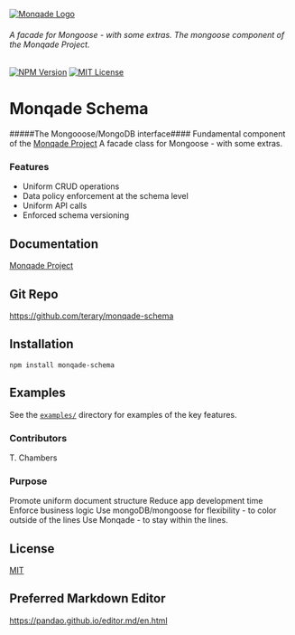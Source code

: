 [![Monqade Logo](http://static.monqade.com/images/monqade-black-blue-80percent.png)](http://monqade.com)
###### A facade for Mongoose - with some extras. The mongoose component of the Monqade Project.

  [![NPM Version][npm-image]][npm-url]
  [![MIT License][mitlicense-image]][mitlicense-url]

# Monqade Schema #
#####The Mongooose/MongoDB interface#### 
Fundamental component of the [Monqade Project](http://monqade.com/ "Monqade Project")
A facade class for Mongoose - with some extras.


### Features
- Uniform CRUD operations
- Data policy enforcement at the schema level
- Uniform API calls
- Enforced schema versioning


## Documentation ##
[Monqade Project](http://docs.monqade.com "documentation Monqade Project")


## Git Repo ##
https://github.com/terary/monqade-schema

## Installation ##

```npm install monqade-schema```



## Examples ##
See the [`examples/`](examples) directory for examples of the key features. 


### Contributors ###
T. Chambers

### Purpose ###
Promote uniform document structure
Reduce app development time
Enforce business logic
Use mongoDB/mongoose for flexibility - to color outside of the lines
Use Monqade - to stay within the lines.

## License
[MIT](https://choosealicense.com/licenses/mit/)

## Preferred Markdown Editor
https://pandao.github.io/editor.md/en.html

[npm-image]: https://badge.fury.io/js/monqade-shared.svg
[npm-url]: https://www.npmjs.com/package/monqade-shared


[mitlicense-url]: http://opensource.org/licenses/MIT
[mitlicense-image]: http://img.shields.io/badge/license-MIT-brightgreen.svg
